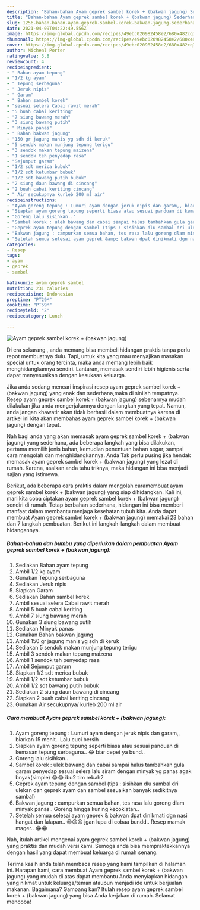 ```yaml
---
description: "Bahan-bahan Ayam geprek sambel korek + (bakwan jagung) Sederhana dan Mudah Dibuat"
title: "Bahan-bahan Ayam geprek sambel korek + (bakwan jagung) Sederhana dan Mudah Dibuat"
slug: 1256-bahan-bahan-ayam-geprek-sambel-korek-bakwan-jagung-sederhana-dan-mudah-dibuat
date: 2021-04-09T04:22:49.556Z
image: https://img-global.cpcdn.com/recipes/49ebc020982458e2/680x482cq70/ayam-geprek-sambel-korek-bakwan-jagung-foto-resep-utama.jpg
thumbnail: https://img-global.cpcdn.com/recipes/49ebc020982458e2/680x482cq70/ayam-geprek-sambel-korek-bakwan-jagung-foto-resep-utama.jpg
cover: https://img-global.cpcdn.com/recipes/49ebc020982458e2/680x482cq70/ayam-geprek-sambel-korek-bakwan-jagung-foto-resep-utama.jpg
author: Micheal Porter
ratingvalue: 3.8
reviewcount: 4
recipeingredient:
- " Bahan ayam tepung"
- "1/2 kg ayam"
- " Tepung serbaguna"
- " Jeruk nipis"
- " Garam"
- " Bahan sambel korek"
- "sesuai selera Cabai rawit merah"
- "5 buah cabai keriting"
- "7 siung bawang merah"
- "3 siung bawang putih"
- " Minyak panas"
- " Bahan bakwan jagung"
- "150 gr jagung manis yg sdh di keruk"
- "5 sendok makan munjung tepung terigu"
- "3 sendok makan tepung maizena"
- "1 sendok teh penyedap rasa"
- "Sejumput garam"
- "1/2 sdt merica bubuk"
- "1/2 sdt ketumbar bubuk"
- "1/2 sdt bawang putih bubuk"
- "2 siung daun bawang di cincang"
- "2 buah cabai keriting cincang"
- " Air secukupnya kurleb 200 ml air"
recipeinstructions:
- "Ayam goreng tepung : Lumuri ayam dengan jeruk nipis dan garam,, biarkan 15 menit.. Lalu cuci bersih"
- "Siapkan ayam goreng tepung seperti biasa atau sesuai panduan di kemasan tepung serbaguna.. 😂 biar cepet ya bund.."
- "Goreng lalu sisihkan.."
- "Sambel korek : ulek bawang dan cabai sampai halus tambahkan gula garam penyedap sesuai selera lalu siram dengan minyak yg panas agak bnyak(simple) 😂😂 ibu2 tim rebah2"
- "Geprek ayam tepung dengan sambel (tips : sisihkan dlu sambal dri ulekan dan geprek ayam dan sambel sesuaikan banyak sedikitnya sambal)"
- "Bakwan jagung : campurkan semua bahan, tes rasa lalu goreng dlam minyak panas.. Goreng hingga kuning kecoklatan.."
- "Setelah semua selesai ayam geprek &amp; bakwan dpat dinikmati dgn nasi hangat dan lalapan.. 😍😍😍 jgan lupa di cobaa bundd.. Resep mamak mager.. 😂😂"
categories:
- Resep
tags:
- ayam
- geprek
- sambel

katakunci: ayam geprek sambel 
nutrition: 231 calories
recipecuisine: Indonesian
preptime: "PT29M"
cooktime: "PT59M"
recipeyield: "2"
recipecategory: Lunch

---
```



![Ayam geprek sambel korek + (bakwan jagung)](https://img-global.cpcdn.com/recipes/49ebc020982458e2/680x482cq70/ayam-geprek-sambel-korek-bakwan-jagung-foto-resep-utama.jpg)

Di era  sekarang , anda memang bisa membeli hidangan praktis tanpa perlu repot membuatnya dulu. Tapi, untuk kita yang mau menyajikan masakan special untuk orang tercinta, maka anda memang lebih baik menghidangkannya sendiri. Lantaran, memasak sendiri lebih higienis serta dapat menyesuaikan dengan kesukaan keluarga.

Jika anda sedang mencari inspirasi resep ayam geprek sambel korek + (bakwan jagung) yang enak dan sederhana,maka di sinilah tempatnya. Resep ayam geprek sambel korek + (bakwan jagung)  sebenarnya mudah dilakukan jika anda mengerjakannya dengan langkah yang tepat. Namun, anda jangan khawatir akan tidak berhasil dalam membuatnya 
karena di artikel ini kita akan membahas ayam geprek sambel korek + (bakwan jagung) dengan tepat.  



Nah bagi anda yang akan memasak ayam geprek sambel korek + (bakwan jagung) yang sederhana, ada beberapa langkah yang bisa dilakukan, pertama memilih jenis bahan, kemudian penentuan bahan segar, sampai cara mengolah dan menghidangkannya. Anda Tak perlu pusing jika hendak memasak ayam geprek sambel korek + (bakwan jagung) yang lezat di rumah. Karena, asalkan anda  tahu triknya, maka hidangan ini bisa menjadi sajian yang istimewa.

Berikut, ada beberapa cara praktis  dalam mengolah caramembuat ayam geprek sambel korek + (bakwan jagung) yang siap dihidangkan. Kali ini, mari kita coba ciptakan ayam geprek sambel korek + (bakwan jagung) sendiri di rumah. Tetap berbahan sederhana, hidangan ini bisa memberi manfaat dalam membantu menjaga kesehatan tubuh kita. Anda dapat membuat Ayam geprek sambel korek + (bakwan jagung) memakai 23 bahan dan 7 langkah pembuatan. Berikut ini langkah-langkah dalam membuat hidangannya.

<!--inarticleads1-->

##### Bahan-bahan dan bumbu yang diperlukan dalam pembuatan Ayam geprek sambel korek + (bakwan jagung):

1. Sediakan  Bahan ayam tepung
1. Ambil 1/2 kg ayam
1. Gunakan  Tepung serbaguna
1. Sediakan  Jeruk nipis
1. Siapkan  Garam
1. Sediakan  Bahan sambel korek
1. Ambil sesuai selera Cabai rawit merah
1. Ambil 5 buah cabai keriting
1. Ambil 7 siung bawang merah
1. Gunakan 3 siung bawang putih
1. Sediakan  Minyak panas
1. Gunakan  Bahan bakwan jagung
1. Ambil 150 gr jagung manis yg sdh di keruk
1. Sediakan 5 sendok makan munjung tepung terigu
1. Ambil 3 sendok makan tepung maizena
1. Ambil 1 sendok teh penyedap rasa
1. Ambil Sejumput garam
1. Siapkan 1/2 sdt merica bubuk
1. Ambil 1/2 sdt ketumbar bubuk
1. Ambil 1/2 sdt bawang putih bubuk
1. Sediakan 2 siung daun bawang di cincang
1. Siapkan 2 buah cabai keriting cincang
1. Gunakan  Air secukupnya/ kurleb 200 ml air




<!--inarticleads2-->

##### Cara membuat Ayam geprek sambel korek + (bakwan jagung):

1. Ayam goreng tepung : Lumuri ayam dengan jeruk nipis dan garam,, biarkan 15 menit.. Lalu cuci bersih
1. Siapkan ayam goreng tepung seperti biasa atau sesuai panduan di kemasan tepung serbaguna.. 😂 biar cepet ya bund..
1. Goreng lalu sisihkan..
1. Sambel korek : ulek bawang dan cabai sampai halus tambahkan gula garam penyedap sesuai selera lalu siram dengan minyak yg panas agak bnyak(simple) 😂😂 ibu2 tim rebah2
1. Geprek ayam tepung dengan sambel (tips : sisihkan dlu sambal dri ulekan dan geprek ayam dan sambel sesuaikan banyak sedikitnya sambal)
1. Bakwan jagung : campurkan semua bahan, tes rasa lalu goreng dlam minyak panas.. Goreng hingga kuning kecoklatan..
1. Setelah semua selesai ayam geprek &amp; bakwan dpat dinikmati dgn nasi hangat dan lalapan.. 😍😍😍 jgan lupa di cobaa bundd.. Resep mamak mager.. 😂😂




Nah, itulah artikel mengenai  ayam geprek sambel korek + (bakwan jagung)  yang praktis dan mudah versi kami. Semoga anda bisa mempraktekkannya dengan hasil yang dapat membuat keluarga di rumah senang. 

Terima kasih anda telah membaca resep yang kami tampilkan di halaman ini. Harapan kami, cara membuat  Ayam geprek sambel korek + (bakwan jagung) yang mudah di atas dapat membantu Anda menyiapkan hidangan yang nikmat untuk keluarga/teman ataupun menjadi ide untuk berjualan makanan. Bagaimana? Gampang kan? Itulah resep ayam geprek sambel korek + (bakwan jagung) yang bisa Anda kerjakan di rumah. Selamat mencoba!


